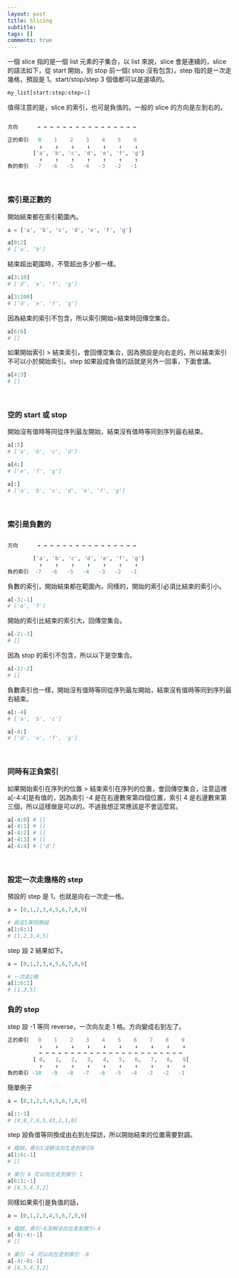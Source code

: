 ```yaml
---
layout: post
title: Slicing
subtitle: 
tags: []
comments: true
---
```


一個 slice 指的是一個 list 元素的子集合，以 list 來說，slice 會是連續的，slice 的語法如下，從 start 開始，到 stop 前一個( stop 沒有包含)，step 指的是一次走幾格，預設是 1。start/stop/step 3 個值都可以是選填的。

```python
my_list[start:stop:step=1]
```

值得注意的是，slice 的索引，也可是負值的。一般的 slice 的方向是左到右的。

```python

方向      → → → → → → → → → → → → → → → →

正的索引   0    1    2    3    4    5    6 
          ↓    ↓    ↓    ↓    ↓    ↓    ↓  
        ['a', 'b', 'c', 'd', 'e', 'f', 'g']
          ↑    ↑    ↑    ↑    ↑    ↑    ↑
負的索引  -7   -6   -5   -4   -3   -2   -1 

```

<br/>

### 索引是正數的 

開始結束都在索引範圍內。

```python
a = ['a', 'b', 'c', 'd', 'e', 'f', 'g']

a[0:2] 
# ['a', 'b']
```

結束超出範圍時，不管超出多少都一樣。

```python
a[3:10] 
# ['d', 'e', 'f', 'g']

a[3:100] 
# ['d', 'e', 'f', 'g']
```

因為結束的索引不包含，所以索引開始=結束時回傳空集合。

```python
a[6:6] 
# []
```

如果開始索引 > 結束索引，會回傳空集合，因為預設是向右走的，所以結束索引不可以小於開始索引。step 如果設成負值的話就是另外一回事，下面會講。

```python
a[4:3] 
# []
```

<br/>

### 空的 start 或 stop

開始沒有值時等同從序列最左開始，結束沒有值時等同到序列最右結束。

```python
a[:5] 
# ['a', 'b', 'c', 'd']

a[4:] 
# ['e', 'f', 'g']

a[:] 
# ['a', 'b', 'c', 'd', 'e', 'f', 'g']
```

<br/>

### 索引是負數的

```python

方向      → → → → → → → → → → → → → → → →

        ['a', 'b', 'c', 'd', 'e', 'f', 'g']
          ↑    ↑    ↑    ↑    ↑    ↑    ↑
負的索引  -7   -6   -5   -4   -3   -2   -1 

```

負數的索引，開始結束都在範圍內，同樣的，開始的索引必須比結束的索引小。

```python
a[-3:-1] 
# ['e', 'f']
```

開始的索引比結束的索引大，回傳空集合。

```python
a[-2:-3] 
# []
```

因為 stop 的索引不包含，所以以下是空集合。

```python
a[-2:-2] 
# []
```

負數索引也一樣，開始沒有值時等同從序列最左開始，結束沒有值時等同到序列最右結束。

```python
a[:-4] 
# ['a', 'b', 'c']

a[-4:] 
# ['d', 'e', 'f', 'g']
```
<br/>

### 同時有正負索引

如果開始索引在序列的位置 > 結束索引在序列的位置，會回傳空集合，注意這裡a[-4:4]是有值的，因為索引 -4 是在右邊數來第四個位置，索引 4 是右邊數來第三個，所以這樣做是可以的。不過我想正常應該是不會這麼寫。

```python
a[-4:0] # []
a[-4:1] # []
a[-4:2] # []
a[-4:3] # []
a[-4:4] # ['d'] 
```

<br/>

### 設定一次走幾格的 step 

預設的 step 是 1，也就是向右一次走一格。

```python
a = [0,1,2,3,4,5,6,7,8,9]

# 設定1等同預設
a[1:6:1]
# [1,2,3,4,5]
```

step 設 2 結果如下。

```python
a = [0,1,2,3,4,5,6,7,8,9]

# 一次走2格
a[1:6:1]
# [1,3,5]
```

### 負的 step


step 設 -1 等同 reverse，一次向左走 1 格。方向變成右到左了。

```python
正的索引   0    1    2    3    4    5    6    7    8    9
          ↓    ↓    ↓    ↓    ↓    ↓    ↓    ↓    ↓    ↓
          ← ← ← ← ← ← ← ← ← ← ← ← ← ← ← ← ← ← ← ← ← ← ←  
        [ 0,   1,   2,   3,   4,   5,   6,   7,   8,   9]
          ↑    ↑    ↑    ↑    ↑    ↑    ↑    ↑    ↑    ↑
負的索引 -10   -9   -8   -7   -6   -5   -4   -3   -2   -1 
```

簡單例子

```python
a = [0,1,2,3,4,5,6,7,8,9]

a[::-1]
# [9,8,7,6,5,43,2,1,0]
```

step 設負值等同換成由右到左探訪，所以開始結束的位置需要對調。

```python
# 錯誤，索引1沒辦法向左走到索引6
a[1:6:-1]
# []

# 索引 6 可以向左走到索引 1
a[6:1:-1]
# [6,5,4,3,2]
```

同樣如果索引是負值的話，

```python
a = [0,1,2,3,4,5,6,7,8,9]

# 錯誤，索引-8沒辦法向左走到索引-4
a[-8:-4:-1]
# []

# 索引 -4 可以向左走到索引 -8
a[-4:-8:-1]
# [6,5,4,3,2]
```


<br/>
<br/>
<br/>
